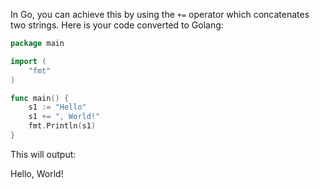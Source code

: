 In Go, you can achieve this by using the `+=` operator which concatenates two strings. Here is your code converted to Golang:

```go
package main

import (
	"fmt"
)

func main() {
	s1 := "Hello"
	s1 += ", World!"
	fmt.Println(s1)
}
```

This will output: 


Hello, World!

